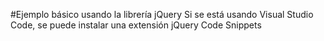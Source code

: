 #Ejemplo básico usando la librería jQuery
Si se está usando Visual Studio Code, se puede instalar una extensión jQuery Code Snippets